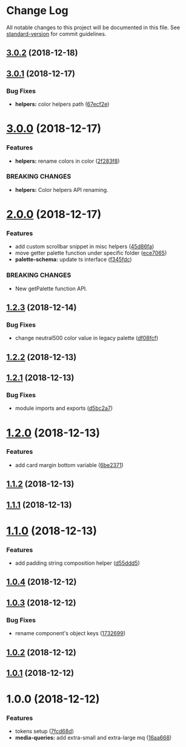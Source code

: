 # Change Log

All notable changes to this project will be documented in this file. See [standard-version](https://github.com/conventional-changelog/standard-version) for commit guidelines.

<a name="3.0.2"></a>

## [3.0.2](https://github.com/contactlab/design-tokens/compare/v3.0.1...v3.0.2) (2018-12-18)

<a name="3.0.1"></a>

## [3.0.1](https://github.com/contactlab/design-tokens/compare/v3.0.0...v3.0.1) (2018-12-17)

### Bug Fixes

- **helpers:** color helpers path ([67ecf2e](https://github.com/contactlab/design-tokens/commit/67ecf2e))

<a name="3.0.0"></a>

# [3.0.0](https://github.com/contactlab/design-tokens/compare/v2.0.0...v3.0.0) (2018-12-17)

### Features

- **helpers:** rename colors in color ([2f283f8](https://github.com/contactlab/design-tokens/commit/2f283f8))

### BREAKING CHANGES

- **helpers:** Color helpers API renaming.

<a name="2.0.0"></a>

# [2.0.0](https://github.com/contactlab/design-tokens/compare/v1.2.3...v2.0.0) (2018-12-17)

### Features

- add custom scrollbar snippet in misc helpers ([45d86fa](https://github.com/contactlab/design-tokens/commit/45d86fa))
- move getter palette function under specific folder ([ece7065](https://github.com/contactlab/design-tokens/commit/ece7065))
- **palette-schema:** update ts interface ([f345fdc](https://github.com/contactlab/design-tokens/commit/f345fdc))

### BREAKING CHANGES

- New getPalette function API.

<a name="1.2.3"></a>

## [1.2.3](https://github.com/contactlab/design-tokens/compare/v1.2.2...v1.2.3) (2018-12-14)

### Bug Fixes

- change neutral500 color value in legacy palette ([df08fcf](https://github.com/contactlab/design-tokens/commit/df08fcf))

<a name="1.2.2"></a>

## [1.2.2](https://github.com/contactlab/design-tokens/compare/v1.2.1...v1.2.2) (2018-12-13)

<a name="1.2.1"></a>

## [1.2.1](https://github.com/contactlab/design-tokens/compare/v1.2.0...v1.2.1) (2018-12-13)

### Bug Fixes

- module imports and exports ([d5bc2a7](https://github.com/contactlab/design-tokens/commit/d5bc2a7))

<a name="1.2.0"></a>

# [1.2.0](https://github.com/contactlab/design-tokens/compare/v1.1.2...v1.2.0) (2018-12-13)

### Features

- add card margin bottom variable ([6be2371](https://github.com/contactlab/design-tokens/commit/6be2371))

<a name="1.1.2"></a>

## [1.1.2](https://github.com/contactlab/design-tokens/compare/v1.1.1...v1.1.2) (2018-12-13)

<a name="1.1.1"></a>

## [1.1.1](https://github.com/contactlab/design-tokens/compare/v1.1.0...v1.1.1) (2018-12-13)

<a name="1.1.0"></a>

# [1.1.0](https://github.com/contactlab/design-tokens/compare/v1.0.4...v1.1.0) (2018-12-13)

### Features

- add padding string composition helper ([d55ddd5](https://github.com/contactlab/design-tokens/commit/d55ddd5))

<a name="1.0.4"></a>

## [1.0.4](https://github.com/contactlab/design-tokens/compare/v1.0.3...v1.0.4) (2018-12-12)

<a name="1.0.3"></a>

## [1.0.3](https://github.com/contactlab/design-tokens/compare/v1.0.2...v1.0.3) (2018-12-12)

### Bug Fixes

- rename component's object keys ([1732699](https://github.com/contactlab/design-tokens/commit/1732699))

<a name="1.0.2"></a>

## [1.0.2](https://github.com/contactlab/design-tokens/compare/v1.0.1...v1.0.2) (2018-12-12)

<a name="1.0.1"></a>

## [1.0.1](https://github.com/contactlab/design-tokens/compare/v1.0.0...v1.0.1) (2018-12-12)

<a name="1.0.0"></a>

# 1.0.0 (2018-12-12)

### Features

- tokens setup ([7fcd68d](https://github.com/contactlab/design-tokens/commit/7fcd68d))
- **media-queries:** add extra-small and extra-large mq ([16aa668](https://github.com/contactlab/design-tokens/commit/16aa668))
